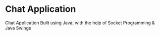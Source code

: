 # Chat Application
 Chat Application Built using Java, with the help of Socket Programming & Java Swings
